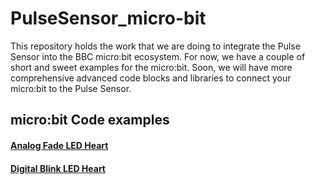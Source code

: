 # PulseSensor_micro-bit

This repository holds the work that we are doing to integrate the Pulse Sensor into the BBC micro:bit ecosystem. For now, we have a couple of short and sweet examples for the micro:bit. Soon, we will have more comprehensive advanced code blocks and libraries to connect your micro:bit to the Pulse Sensor.

## micro:bit Code examples

#### [Analog Fade LED Heart](https://makecode.microbit.org/42044-04603-52615-38455)

#### [Digital Blink LED Heart](https://makecode.microbit.org/23076-02682-63077-14946)
